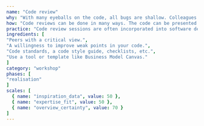 ```yaml
---
name: "Code review"
why: "With many eyeballs on the code, all bugs are shallow. Colleagues can help you find bugs and improve the quality of your source code."
how: "Code reviews can be done in many ways. The code can be presented on a big screen, so the entire team can do the review together. You can also ask one or two peers to simply sit behind your desk while you talk them through your code. Code analysis can also be a part of the workflow (e.g. every commit must be reviewed by someone else)."
practice: "Code review sessions are often incorporated into software development projects. In Scrum, code reviews can be part of the ‘definition of done’. Pair programming can also be an effective way to let your work be continuously reviewed by a peer."
ingredients: [
"Peers with a critical view.",
"A willingness to improve weak points in your code.",
"Code standards, a code style guide, checklists, etc.",
"Use a tool or template like Business Model Canvas."
]
category: "workshop"
phases: [
"realisation"
]
scales: [
  { name: "inspiration_data", value: 50 },
  { name: "expertise_fit", value: 50 },
  { name: "overview_certainty", value: 70 }
]
---
```

